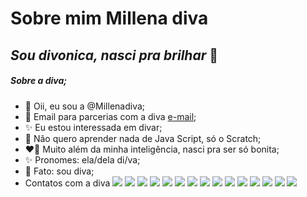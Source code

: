 # Sobre mim **Millena diva**
## *Sou divonica, nasci pra brilhar* 💋
##### Sobre a diva;
- 👋 Oii, eu sou a @Millenadiva;
- 💖 Email para parcerias com a diva [e-mail](millena.silva.ribeiro@escola.pr.gov.br);
- ✨ Eu estou interessada em divar;
- 💞️ Não quero aprender nada de Java Script, só o Scratch;
- ❤️‍🔥 Muito além da minha inteligência, nasci pra ser só bonita;
- ✨ Pronomes: ela/dela di/va;
- 💋 Fato: sou diva;
- Contatos com a diva ![](https://img.shields.io/badge/Aiqfome-7A1FA2?style=for-the-badge&logo=aiqfome&logoColor=white)
![](https://img.shields.io/badge/Netflix-E50914?style=for-the-badge&logo=netflix&logoColor=white)
![](https://img.shields.io/badge/Spotify-1ED760?&style=for-the-badge&logo=spotify&logoColor=white)
![](https://img.shields.io/badge/Twitter-1DA1F2?style=for-the-badge&logo=twitter&logoColor=white)
![](https://img.shields.io/badge/Twitter-1DA1F2?style=for-the-badge&logo=twitter&logoColor=white)
![](https://img.shields.io/badge/TikTok-000000?style=for-the-badge&logo=tiktok&logoColor=white)
![](https://img.shields.io/badge/Instagram-E4405F?style=for-the-badge&logo=instagram&logoColor=white)
![](https://img.shields.io/badge/Pinterest-%23E60023.svg?&style=for-the-badge&logo=Pinterest&logoColor=white)
![](https://img.shields.io/badge/GitHub-100000?style=for-the-badge&logo=github&logoColor=white)
![](https://img.shields.io/badge/Academia-fff?style=for-the-badge&logo=academia&logoColor=black)
![](https://img.shields.io/badge/WhatsApp-25D366?style=for-the-badge&logo=WhatsApp&logoColor=white)
![](https://img.shields.io/badge/Steam-000000?style=for-the-badge&logo=steam&logoColor=white)
![](https://img.shields.io/badge/Origin-F56C2D?style=for-the-badge&logo=origin&logoColor=white)
![](https://img.shields.io/badge/Gmail-D14836?style=for-the-badge&logo=gmail&logoColor=white)
![](https://gifdb.com/images/high/lady-gaga-498-x-498-gif-ezck4n2aqvj6jzob.gif)

